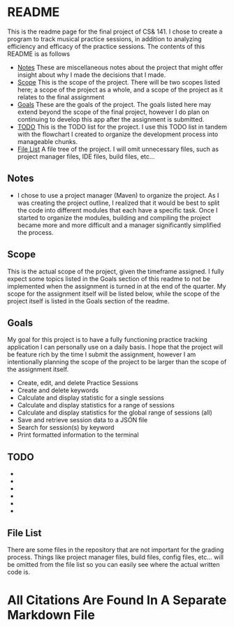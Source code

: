 # README
This is the readme page for the final project of CS& 141. I chose to create a program to track musical practice sessions, in addition to analyzing efficiency and efficacy of the practice sessions. The contents of this README is as follows

- [Notes](##-Notes) These are miscellaneous notes about the project that might offer insight about why I made the decisions that I made.
- [Scope](##-Scope) This is the scope of the project. There will be two scopes listed here; a scope of the project as a whole, and a scope of the project as it relates to the final assignment
- [Goals](##-Goals) These are the goals of the project. The goals listed here may extend beyond the scope of the final project, however I do plan on continuing to develop this app after the assignment is submitted.
- [TODO](##-TODO) This is the TODO list for the project. I use this TODO list in tandem with the flowchart I created to organize the development process into manageable chunks.
- [File List](##-File-List) A file tree of the project. I will omit unnecessary files, such as project manager files, IDE files, build files, etc...

## Notes
- I chose to use a project manager (Maven) to organize the project. As I was creating the project outline, I realized that it would be best to split the code into different modules that each have a specific task. Once I started to organize the modules, building and compiling the project became more and more difficult and a manager significantly simplified the process.

## Scope
This is the actual scope of the project, given the timeframe assigned. I fully expect some topics listed in the Goals section of this readme to not be implemented when the assignment is turned in at the end of the quarter. My scope for the assignment itself will be listed below, while the scope of the project itself is listed in the Goals section of the readme.

## Goals
My goal for this project is to have a fully functioning practice tracking application I can personally use on a daily basis. I hope that the project will be feature rich by the time I submit the assignment, however I am intentionally planning the scope of the project to be larger than the scope of the assignment itself.

- Create, edit, and delete Practice Sessions
- Create and delete keywords
- Calculate and display statistic for a single sessions
- Calculate and display statistics for a range of sessions
- Calculate and display statistics for the global range of sessions (all)
- Save and retrieve session data to a JSON file
- Search for session(s) by keyword
- Print formatted information to the terminal


## TODO
- 
- 
- 
-  
- 
- 

## File List
There are some files in the repository that are not important for the grading process. Things like project manager files, build files, config files, etc... will be omitted from the file list so you can easily see where the actual written code is.

# All Citations Are Found In A Separate Markdown File
